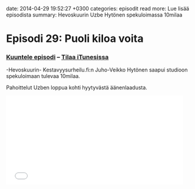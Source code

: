 date: 2014-04-29 19:52:27 +0300
categories: episodit
read more: Lue lis&auml;&auml; episodista
summary: Hevoskuurin Uzbe Hyt&ouml;nen spekuloimassa 10milaa

# Episodi 29: Puoli kiloa voita

### [Kuuntele episodi](http://traffic.libsyn.com/raskaasti/raskaasti-20140429-1_mixdown.output.mp3) &ndash; [Tilaa iTunesissa](https://itunes.apple.com/gb/podcast/raskaastis-podcast/id419600230?mt=2)


-Hevoskuurin- Kestavyysurheilu.fi:n Juho-Veikko Hyt&ouml;nen saapui studioon spekuloimaan tulevaa 10milaa.

Pahoittelut Uzben loppua kohti hyytyv&auml;st&auml; &auml;&auml;nenlaadusta.

<iframe style="border: none" src="//html5-player.libsyn.com/embed/episode/id/2813067/height/240/width/480/theme/standard/direction/no/autoplay/no/autonext/no/thumbnail/yes/preload/no/no_addthis/no/" height="240" width="480" scrolling="no"  allowfullscreen webkitallowfullscreen mozallowfullscreen oallowfullscreen msallowfullscreen></iframe>